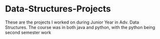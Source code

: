# Data-Structures-Projects
These are the projects I worked on during Junior Year in Adv. Data Structures. The course was in both java and python, with the python being second semester work
